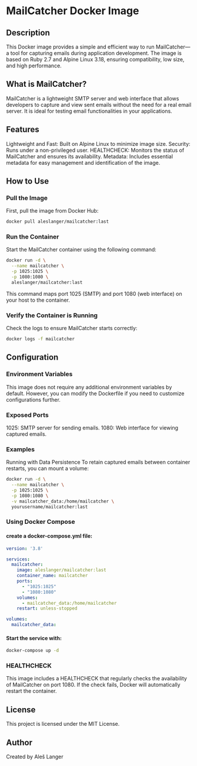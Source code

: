 # MailCatcher Docker Image

## Description
This Docker image provides a simple and efficient way to run MailCatcher—a tool for capturing emails during application development. The image is based on Ruby 2.7 and Alpine Linux 3.18, ensuring compatibility, low size, and high performance.

## What is MailCatcher?
MailCatcher is a lightweight SMTP server and web interface that allows developers to capture and view sent emails without the need for a real email server. It is ideal for testing email functionalities in your applications.

## Features
Lightweight and Fast: Built on Alpine Linux to minimize image size.
Security: Runs under a non-privileged user.
HEALTHCHECK: Monitors the status of MailCatcher and ensures its availability.
Metadata: Includes essential metadata for easy management and identification of the image.
## How to Use

### Pull the Image
First, pull the image from Docker Hub:
```sh
docker pull aleslanger/mailcatcher:last
```
### Run the Container
Start the MailCatcher container using the following command:

```sh
docker run -d \
  --name mailcatcher \
  -p 1025:1025 \
  -p 1080:1080 \
  aleslanger/mailcatcher:last
```
This command maps port 1025 (SMTP) and port 1080 (web interface) on your host to the container.

### Verify the Container is Running
Check the logs to ensure MailCatcher starts correctly:

```sh
docker logs -f mailcatcher
```
## Configuration
### Environment Variables
This image does not require any additional environment variables by default. However, you can modify the Dockerfile if you need to customize configurations further.

### Exposed Ports
1025: SMTP server for sending emails.
1080: Web interface for viewing captured emails.
### Examples
Running with Data Persistence
To retain captured emails between container restarts, you can mount a volume:

```sh
docker run -d \
  --name mailcatcher \
  -p 1025:1025 \
  -p 1080:1080 \
  -v mailcatcher_data:/home/mailcatcher \
  yourusername/mailcatcher:last
```
### Using Docker Compose
#### create a docker-compose.yml file:

```yaml
version: '3.8'

services:
  mailcatcher:
    image: aleslanger/mailcatcher:last
    container_name: mailcatcher
    ports:
      - "1025:1025"
      - "1080:1080"
    volumes:
      - mailcatcher_data:/home/mailcatcher
    restart: unless-stopped

volumes:
  mailcatcher_data:
```


#### Start the service with:


```sh
docker-compose up -d
```

### HEALTHCHECK
This image includes a HEALTHCHECK that regularly checks the availability of MailCatcher on port 1080. If the check fails, Docker will automatically restart the container.

## License
This project is licensed under the MIT License.

## Author
Created by Aleš Langer
